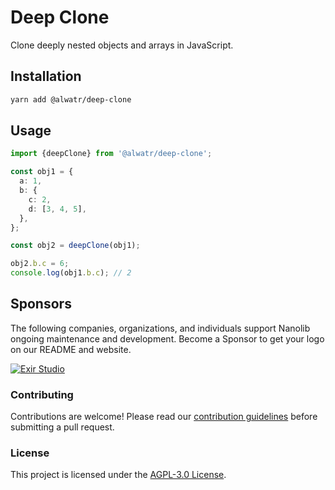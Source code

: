 # Deep Clone

Clone deeply nested objects and arrays in JavaScript.

## Installation

```bash
yarn add @alwatr/deep-clone
```

## Usage

```typescript
import {deepClone} from '@alwatr/deep-clone';

const obj1 = {
  a: 1,
  b: {
    c: 2,
    d: [3, 4, 5],
  },
};

const obj2 = deepClone(obj1);

obj2.b.c = 6;
console.log(obj1.b.c); // 2
```

## Sponsors

The following companies, organizations, and individuals support Nanolib ongoing maintenance and development. Become a Sponsor to get your logo on our README and website.

[![Exir Studio](https://avatars.githubusercontent.com/u/181194967?s=200&v=4)](https://exirstudio.com)

### Contributing

Contributions are welcome! Please read our [contribution guidelines](https://github.com/Alwatr/.github/blob/next/CONTRIBUTING.md) before submitting a pull request.

### License

This project is licensed under the [AGPL-3.0 License](LICENSE).
